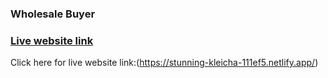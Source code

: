 
### Wholesale Buyer
### [Live website link](https://stunning-kleicha-111ef5.netlify.app/)

Click here for live website link:(https://stunning-kleicha-111ef5.netlify.app/)

